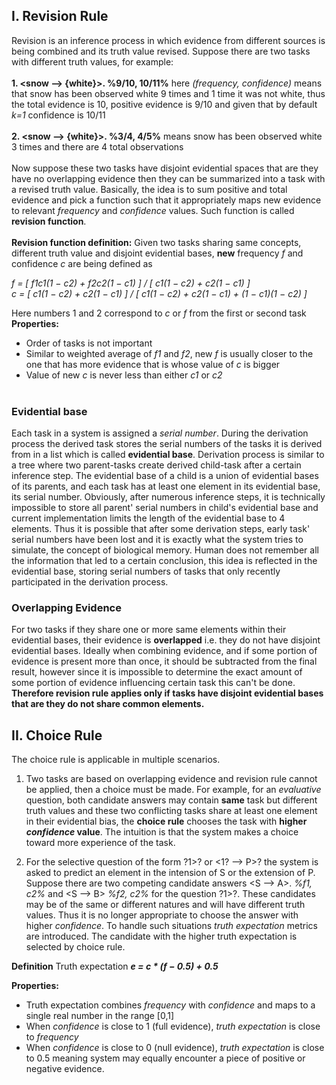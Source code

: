 ## I. Revision Rule
Revision is an inference process in which evidence from different sources is being combined and its truth value revised. 
Suppose there are two tasks with different truth values, for example: 
<br/><br/>
**1. <snow --> {white}>. %9/10, 10/11%** here _(frequency, confidence)_ means that snow has been observed white 9 times and 1 time it was not white, thus the total evidence is 10, positive evidence is 9/10 and given that by default _k=1_ confidence is 10/11
<br/><br/>
**2. <snow --> {white}>. %3/4, 4/5%** means snow has been observed white 3 times and there are 4 total observations
<br/><br/>
Now suppose these two tasks have disjoint evidential spaces that are they have no overlapping evidence then they can be summarized into a task with a revised truth value. Basically, the idea is to sum positive and total evidence and pick a function such that it appropriately maps new evidence to relevant _frequency_ and _confidence_ values. Such function is called **revision function**.
<br/><br/>
**Revision function definition:** Given two tasks sharing same concepts, different truth value and disjoint evidential bases, **new** frequency _f_ and confidence _c_ are being defined as

_f = [ f1c1(1 − c2) + f2c2(1 − c1) ] / [ c1(1 − c2) + c2(1 − c1) ]_ <br/>
_c = [ c1(1 − c2) + c2(1 − c1) ] / [ c1(1 − c2) + c2(1 − c1) + (1 − c1)(1 − c2) ]_

Here numbers 1 and 2 correspond to _c_ or _f_ from the first or second task<br/>
**Properties:** <br/>
* Order of tasks is not important
* Similar to weighted average of _f1_ and _f2_, new _f_ is usually closer to the one that has more evidence that is whose value of _c_ is bigger
* Value of new _c_ is never less than either _c1_ or _c2_
<br/><br/>

### Evidential base
Each task in a system is assigned a _serial number_. During the derivation process the derived task stores the serial numbers of the tasks it is derived from in a list which is called **evidential base**. Derivation process is similar to a tree where two parent-tasks create derived child-task after a certain inference step. The evidential base of a child is a union of evidential bases of its parents, and each task has at least one element in its evidential base, its serial number. Obviously, after numerous inference steps, it is technically impossible to store all parent' serial numbers in child's evidential base and current implementation limits the length of the evidential base to 4 elements. Thus it is possible that after some derivation steps, early task' serial numbers have been lost and it is exactly what the system tries to simulate, the concept of biological memory. Human does not remember all the information that led to a certain conclusion, this idea is reflected in the evidential base, storing serial numbers of tasks that only recently participated in the derivation process.

### Overlapping Evidence
For two tasks if they share one or more same elements within their evidential bases, their evidence is **overlapped** i.e. they do not have disjoint evidential bases. Ideally when combining evidence, and if some portion of evidence is present more than once, it should be subtracted from the final result, however since it is impossible to determine the exact amount of some portion of evidence influencing certain task this can't be done. **Therefore revision rule applies only if tasks have disjoint evidential bases that are they do not share common elements.**

## II. Choice Rule
The choice rule is applicable in multiple scenarios.
1. Two tasks are based on overlapping evidence and revision rule cannot be applied, then a choice must be made. For example, for an _evaluative_ question, both candidate answers may contain **same** task but different truth values and these two conflicting tasks share at least one element in their evidential bias, the **choice rule** chooses the task with **higher _confidence_ value**. The intuition is that the system makes a choice toward more experience of the task. 

2. For the selective question of the form <S-->?1>? or <1? --> P>? the system is asked to predict an element in the intension of S or the extension of P. Suppose there are two competing candidate answers <S --> A>. _%f1, c2%_ and <S --> B> _%f2, c2%_ for the question <S-->?1>?. These candidates may be of the same or different natures and will have different truth values. Thus it is no longer appropriate to choose the answer with higher _confidence_. To handle such situations _truth expectation_ metrics are introduced. The candidate with the higher truth expectation is selected by choice rule.

**Definition**  Truth expectation **_e = c * (f − 0.5) + 0.5_**

**Properties:**
* Truth expectation combines _frequency_ with _confidence_ and maps to a single real number in the range [0,1]
* When _confidence_ is close to 1 (full evidence), _truth expectation_ is close to _frequency_
* When _confidence_ is close to 0 (null evidence), _truth expectation_ is close to 0.5 meaning system may equally encounter a piece of positive or negative evidence.

